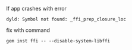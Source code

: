 If app crashes with error

    dyld: Symbol not found: _ffi_prep_closure_loc 

fix with command

    gem inst ffi -- --disable-system-libffi
